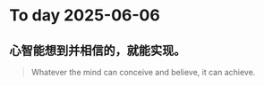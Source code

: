 
# To day 2025-06-06


## 心智能想到并相信的，就能实现。
> Whatever the mind can conceive and believe, it can achieve.

    